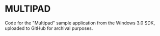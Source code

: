 # MULTIPAD
 Code for the "Multipad" sample application from the Windows 3.0 SDK, uploaded to GitHub for archival purposes.
